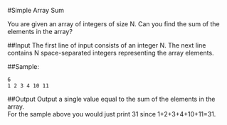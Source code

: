 #Simple Array Sum

You are given an array of integers of size N. Can you find the sum of the elements in the array?

##Input 
The first line of input consists of an integer N. The next line contains N space-separated integers representing the array elements. 

##Sample:

```
6  
1 2 3 4 10 11  
```

##Output 
Output a single value equal to the sum of the elements in the array.  
For the sample above you would just print 31 since 1+2+3+4+10+11=31.  

